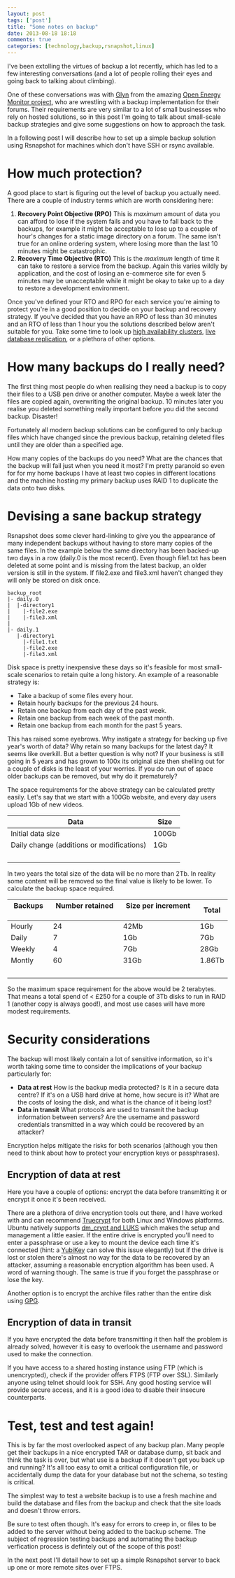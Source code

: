 ```yaml
---
layout: post
tags: ['post']
title: "Some notes on backup"
date: 2013-08-18 18:18
comments: true
categories: [technology,backup,rsnapshot,linux]
---
```


I've been extolling the virtues of backup a lot recently, which has led to a few interesting conversations (and a lot of people rolling their eyes and going back to talking about climbing). 

One of these conversations was with [Glyn](https://twitter.com/glynhudson) from the amazing [Open Energy Monitor project](http://openenergymonitor.org/emon/), who are wrestling with a backup implementation for their forums. Their requirements are very similar to a lot of small businesses who rely on hosted solutions, so in this post I'm going to talk about small-scale backup strategies and give some suggestions on how to approach the task. 

In a following post I will describe how to set up a simple backup solution using Rsnapshot for machines which don't have SSH or rsync available.
<!--more-->

# How much protection?
A good place to start is figuring out the level of backup you actually need. There are a couple of industry terms which are worth considering here:

1. **Recovery Point Objective (RPO)** This is *maximum* amount of data you can afford to lose if the system fails and you have to fall back to the backups, for example it might be acceptable to lose up to a couple of hour's changes for a static image directory on a forum. The same isn't true for an online ordering system, where losing more than the last 10 minutes might be catastrophic.
2. **Recovery Time Objective (RTO)** This is the *maximum* length of time it can take to restore a service from the backup. Again this varies wildly by application, and the cost of losing an e-commerce site for even 5 minutes may be unacceptable while it might be okay to take up to a day to restore a development environment. 

Once you've defined your RTO and RPO for each service you're aiming to protect you're in a good position to decide on your backup and recovery strategy. If you've decided that you have an RPO of less than 30 minutes and an RTO of less than 1 hour you the solutions described below aren't suitable for you. Take some time to look up [high availability clusters](https://www.google.co.uk/search?q=high+availability+cluster), [live database replication](https://www.google.co.uk/search?q=mysql+active-active+replication), or a plethora of other options. 

# How many backups do I really need?
The first thing most people do when realising they need a backup is to copy their files to a USB pen drive or another computer. Maybe a week later the files are copied again, overwriting the original backup. 10 minutes later you realise you deleted something really important before you did the second backup. Disaster! 

Fortunately all modern backup solutions can be configured to only backup files which have changed since the previous backup, retaining deleted files until they are older than a specified age. 

How many copies of the backups do you need? What are the chances that the backup will fail just when you need it most? I'm pretty paranoid so even for for my home backups I have at least two copies in different locations and the machine hosting my primary backup uses RAID 1 to duplicate the data onto two disks.

# Devising a sane backup strategy

Rsnapshot does some clever hard-linking to give you the appearance of many independent backups without having to store many copies of the same files. In the example below the same directory has been backed-up two days in a row (daily.0 is the most recent). Even though file1.txt has been deleted at some point and is missing from the latest backup, an older version is still in the system. If file2.exe and file3.xml haven't changed they will only be stored on disk once.


    backup_root
    |- daily.0
    |  |-directory1
    |    |-file2.exe
    |    |-file3.xml
    |
    |- daily.1
       |-directory1
         |-file1.txt
         |-file2.exe
         |-file3.xml

Disk space is pretty inexpensive these days so it's feasible for most small-scale scenarios to retain quite a long history. An example of a reasonable strategy is:

* Take a backup of some files every hour.
* Retain hourly backups for the previous 24 hours.
* Retain one backup from each day of the past week.
* Retain one backup from each week of the past month.
* Retain one backup from each month for the past 5 years.

This has raised some eyebrows. Why instigate a strategy for backing up five year's worth of data? Why retain so many backups for the latest day? It seems like overkill. But a better question is why not? If your business is still going in 5 years and has grown to 100x its original size then shelling out for a couple of disks is the least of your worries. If you do run out of space older backups can be removed, but why do it prematurely? 

The space requirements for the above strategy can be calculated pretty easily. Let's say that we start with a 100Gb website, and every day users upload 1Gb of new videos. 

| **Data** &nbsp;&nbsp;| **Size** |
|-|-|
| Initial data size						 	| 100Gb 
| Daily change (additions or modifications) | 1Gb   
|&nbsp;|

In two years the total size of the data will be no more than 2Tb. In reality some content will be removed so the final value is likely to be lower. To calculate the backup space required.

| **Backups** &nbsp;&nbsp;	| **Number retained** &nbsp;&nbsp;	| **Size per increment** &nbsp;&nbsp;| **Total** 
|-----------|-------------------|--------------------|-------
| Hourly 	| 24   				| 42Mb               | 1Gb   
| Daily  	| 7    				| 1Gb                | 7Gb   
| Weekly 	| 4    				| 7Gb                | 28Gb  
| Montly 	| 60   				| 31Gb               | 1.86Tb
|&nbsp;|||

So the maximum space requirement for the above would be 2 terabytes. That means a total spend of < £250 for a couple of 3Tb disks to run in RAID 1 (another copy is always good!), and most use cases will have more modest requirements.

# Security considerations  

The backup will most likely contain a lot of sensitive information, so it's worth taking some time to consider the implications of your backup particularly for:

* **Data at rest** How is the backup media protected? Is it in a secure data centre? If it's on a USB hard drive at home, how secure is it? What are the costs of losing the disk, and what is the chance of it being lost?
* **Data in transit** What protocols are used to transmit the backup information between servers? Are the username and password credentials transmitted in a way which could be recovered by an attacker?

Encryption helps mitigate the risks for both scenarios (although you then need to think about how to protect your encryption keys or passphrases).

## Encryption of data at rest

Here you have a couple of options: encrypt the data before transmitting it or encrypt it once it's been received.

There are a plethora of drive encryption tools out there, and I have worked with and can recommend [Truecrypt](http://www.truecrypt.org/) for both Linux and Windows platforms. Ubuntu natively supports [dm\_crypt and LUKS](https://help.ubuntu.com/community/EncryptedFilesystemsOnRemovableStorage) which makes the setup and management a little easier. If the entire drive is encrypted you'll need to enter a passphrase or use a key to mount the device each time it's connected (hint: a [YubiKey](http://www.yubico.com/products/yubikey-hardware/yubikey/) can solve this issue elegantly) but if the drive is lost or stolen there's almost no way for the data to be recovered by an attacker, assuming a reasonable encryption algorithm has been used. A word of warning though. The same is true if you forget the passphrase or lose the key.

Another option is to encrypt the archive files rather than the entire disk using [GPG](http://askubuntu.com/questions/95920/encrypt-tar-gz-file-on-create).

## Encryption of data in transit

If you have encrypted the data before transmitting it then half the problem is already solved, however it is easy to overlook the username and password used to make the connection. 

If you have access to a shared hosting instance using FTP (which is unencrypted), check if the provider offers FTPS (FTP over SSL). Similarly anyone using telnet should look for SSH. Any good hosting service will provide secure access, and it is a good idea to disable their insecure counterparts.

# Test, test and test again!

This is by far the most overlooked aspect of any backup plan. Many people get their backups in a nice encrypted TAR or database dump, sit back and think the task is over, but what use is a backup if it doesn't get you back up and running? It's all too easy to omit a critical configuration file, or accidentally dump the data for your database but not the schema, so testing is critical. 

The simplest way to test a website backup is to use a fresh machine and build the database and files from the backup and check that the site loads and doesn't throw errors. 

Be sure to test often though. It's easy for errors to creep in, or files to be added to the server without being added to the backup scheme. The subject of regression testing backups and automating the backup verfication process is defintely out of the scope of this post!

In the next post I'll detail how to set up a simple Rsnapshot server to back up one or more remote sites over FTPS.
